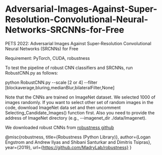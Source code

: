 # Adversarial-Images-Against-Super-Resolution-Convolutional-Neural-Networks-SRCNNs-for-Free
PETS 2022: Adversarial Images Against Super-Resolution Convolutional Neural Networks (SRCNNs) for Free


Requirement: PyTorch, CUDA, robustness

To test the pipeline of robust CNN classifiers and SRCNNs, run RobustCNN.py as follows:

python RobustCNN.py --scale [2 or 4] --filter [blockaverage,bluring,medianBlur,bilateralFilter,None]

Note that the CNNs are trained on ImageNet dataset. We selected 1000 of images randomly. If you want to select other set of random images in the code, download ImageNet data set and then uncomment Selecting_Candidate_Images() function first. Also you need to provide the address of ImageNet directory (e.g., --imagenet_dir ./data/Imagenet).



We downloaded robust CNNs from [robustness github](https://github.com/MadryLab/robustness)

@misc{robustness,
   title={Robustness (Python Library)},
   author={Logan Engstrom and Andrew Ilyas and Shibani Santurkar and Dimitris Tsipras},
   year={2019},
   url={https://github.com/MadryLab/robustness}
}

